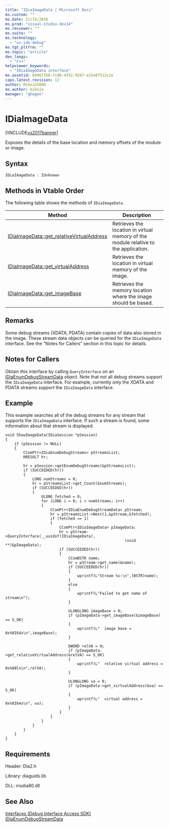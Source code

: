 ```yaml
---
title: "IDiaImageData | Microsoft Docs"
ms.custom: ""
ms.date: 11/15/2016
ms.prod: "visual-studio-dev14"
ms.reviewer: ""
ms.suite: ""
ms.technology: 
  - "vs-ide-debug"
ms.tgt_pltfrm: ""
ms.topic: "article"
dev_langs: 
  - "C++"
helpviewer_keywords: 
  - "IDiaImageData interface"
ms.assetid: b696f350-fc08-4352-9287-a15e87512c1e
caps.latest.revision: 12
author: MikeJo5000
ms.author: mikejo
manager: "ghogen"
---
```

# IDiaImageData
[!INCLUDE[vs2017banner](../../includes/vs2017banner.md)]

Exposes the details of the base location and memory offsets of the module or image.  
  
## Syntax  
  
```  
IDiaImageData : IUnknown  
```  
  
## Methods in Vtable Order  
 The following table shows the methods of `IDiaImageData`.  
  
|Method|Description|  
|------------|-----------------|  
|[IDiaImageData::get_relativeVirtualAddress](../../debugger/debug-interface-access/idiaimagedata-get-relativevirtualaddress.md)|Retrieves the location in virtual memory of the module relative to the application.|  
|[IDiaImageData::get_virtualAddress](../../debugger/debug-interface-access/idiaimagedata-get-virtualaddress.md)|Retrieves the location in virtual memory of the image.|  
|[IDiaImageData::get_imageBase](../../debugger/debug-interface-access/idiaimagedata-get-imagebase.md)|Retrieves the memory location where the image should be based.|  
  
## Remarks  
 Some debug streams (XDATA, PDATA) contain copies of data also stored in the image. These stream data objects can be queried for the `IDiaImageData` interface. See the "Notes for Callers" section in this topic for details.  
  
## Notes for Callers  
 Obtain this interface by calling `QueryInterface` on an [IDiaEnumDebugStreamData](../../debugger/debug-interface-access/idiaenumdebugstreamdata.md) object. Note that not all debug streams support the `IDiaImageData` interface. For example, currently only the XDATA and PDATA streams support the `IDiaImageData` interface.  
  
## Example  
 This example searches all of the debug streams for any stream that supports the `IDiaImageData` interface. If such a stream is found, some information about that stream is displayed.  
  
```cpp#  
void ShowImageData(IDiaSession *pSession)  
{  
    if (pSession != NULL)  
    {  
        CComPtr<IDiaEnumDebugStreams> pStreamsList;  
        HRESULT hr;  
  
        hr = pSession->getEnumDebugStreams(&pStreamsList);  
        if (SUCCEEDED(hr))  
        {  
            LONG numStreams = 0;  
            hr = pStreamsList->get_Count(&numStreams);  
            if (SUCCEEDED(hr))  
            {  
                ULONG fetched = 0;  
                for (LONG i = 0; i < numStreams; i++)  
                {  
                    CComPtr<IDiaEnumDebugStreamData> pStream;  
                    hr = pStreamsList->Next(1,&pStream,&fetched);  
                    if (fetched == 1)  
                    {  
                        CComPtr<IDiaImageData> pImageData;  
                        hr = pStream->QueryInterface(__uuidof(IDiaImageData),  
                                                     (void **)&pImageData);  
                        if (SUCCEEDED(hr))  
                        {  
                            CComBSTR name;  
                            hr = pStream->get_name(&name);  
                            if (SUCCEEDED(hr))  
                            {  
                                wprintf(L"Stream %s:\n",(BSTR)name);  
                            }  
                            else  
                            {  
                                wprintf(L"Failed to get name of stream\n");  
                            }  
  
                            ULONGLONG imageBase = 0;  
                            if (pImageData->get_imageBase(&imageBase) == S_OK)  
                            {  
                                wprintf(L"  image base = 0x%0I64x\n",imageBase);  
                            }  
  
                            DWORD relVA = 0;  
                            if (pImageData->get_relativeVirtualAddress(&relVA) == S_OK)  
                            {  
                                wprintf(L"  relative virtual address = 0x%08lx\n",relVA);  
                            }  
  
                            ULONGLONG va = 0;  
                            if (pImageData->get_virtualAddress(&va) == S_OK)  
                            {  
                                wprintf(L"  virtual address = 0x%0I64x\n", va);  
                            }  
                        }  
                    }  
                }  
            }  
        }  
    }  
}  
```  
  
## Requirements  
 Header: Dia2.h  
  
 Library: diaguids.lib  
  
 DLL: msdia80.dll  
  
## See Also  
 [Interfaces (Debug Interface Access SDK)](../../debugger/debug-interface-access/interfaces-debug-interface-access-sdk.md)   
 [IDiaEnumDebugStreamData](../../debugger/debug-interface-access/idiaenumdebugstreamdata.md)



